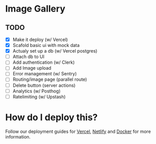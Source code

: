 # Image Gallery

## TODO

- [x] Make it deploy (w/ Vercel)
- [x] Scafold basic ui with mock data
- [x] Actualy set up a db (w/ Vercel postgres)
- [ ] Attach db to UI
- [ ] Add authentication (w/ Clerk)
- [ ] Add Image upload
- [ ] Error management (w/ Sentry)
- [ ] Routing/image page (parallel route)
- [ ] Delete button (server actions)
- [ ] Analytics (w/ Posthog)
- [ ] Ratelimiting (w/ Upstash)

# How do I deploy this?

Follow our deployment guides for [Vercel](https://create.t3.gg/en/deployment/vercel), [Netlify](https://create.t3.gg/en/deployment/netlify) and [Docker](https://create.t3.gg/en/deployment/docker) for more information.
